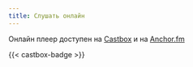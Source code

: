 ```yaml
---
title: Слушать онлайн
---
```


Онлайн плеер доступен на [Castbox](https://castbox.fm/channel/%D0%A2%D0%B5%D1%85%D0%BD%D0%BE-%D0%BA%D0%BE%D1%82%D0%B8%D0%BA%D0%B8-id3175225?country=ru) и на [Anchor.fm](https://anchor.fm/t-kittens)

{{< castbox-badge >}}
